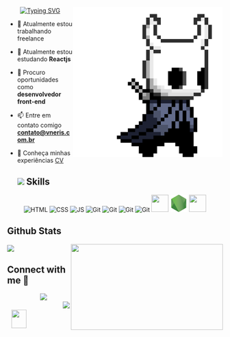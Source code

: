 <p align="center">
<a href="https://git.io/typing-svg"><img src="https://readme-typing-svg.demolab.com?font=Georgia&weight=800&pause=1000&size=33&color=FFFFFF&width=370&height=100&lines=Olá+%2C+Sou+Vinicius Neris+%F0%9F%91%8B" alt="Typing SVG"/></a>

  <img align="right" top="500" height="350" width="350" src="https://raw.githubusercontent.com/TanZng/TanZng/master/assets/hollor_knight3.gif"/>

- 🔭 Atualmente estou trabalhando freelance
  
- 🌱 Atualmente estou estudando **Reactjs**
  
- 👯 Procuro oportunidades como **desenvolvedor front-end**
  
- 📫 Entre em contato comigo **contato@vneris.com.br**
  
- 📄 Conheça minhas experiências <a href="file:///E:/jpedr/Documents/vini/Curr%C3%ADculo-1.pdf">CV<a>

   ## <img src="https://media2.giphy.com/media/QssGEmpkyEOhBCb7e1/giphy.gif?cid=ecf05e47a0n3gi1bfqntqmob8g9aid1oyj2wr3ds3mg700bl&rid=giphy.gif" width ="25"><b> Skills</b>

<p align="center">
 <img src="https://user-images.githubusercontent.com/64439609/212556407-f122dc0e-901c-4df7-960f-29a3b52c5349.png" width="40" height="40" alt="HTML" />
   <img src="https://user-images.githubusercontent.com/64439609/212556203-47a51702-fec1-4275-bafb-6afdea15b092.png" width="40" height="40" alt="CSS" />
   <img src="https://user-images.githubusercontent.com/64439609/212556085-e6f8391a-6f25-43d5-8bfe-818167047cfb.png" width="40" height="40" alt="JS"/>
 <img src="https://user-images.githubusercontent.com/64439609/212556685-de9a7c04-31b0-43b6-af39-7c82ac13b321.png" width="40" height="40" alt="Git"/>
    <img src="https://user-images.githubusercontent.com/64439609/212556741-81407849-82c8-4926-854f-820e8a644375.png" width="40" height="40" alt="Git"/>
    <img src="https://user-images.githubusercontent.com/64439609/212556816-5f39489d-6cee-4f1c-997f-4d30a391287c.png" width="40" height="40" alt="Git"/>
    <img src="https://user-images.githubusercontent.com/64439609/212556802-77a65ec1-aa71-4272-b603-1a57d1914678.png" width="40" height="40" alt="Git"/>
        <img src="https://cdn.jsdelivr.net/gh/devicons/devicon/icons/bootstrap/bootstrap-original.svg" width="40" height="40"/>
          <img width="40" height="40" src="https://raw.githubusercontent.com/github/explore/80688e429a7d4ef2fca1e82350fe8e3517d3494d/topics/nodejs/nodejs.png" alt="nodejs"/>
          <img src="https://cdn.jsdelivr.net/gh/devicons/devicon/icons/react/react-original.svg" width="40" height="40"/>


## Github Stats

<div>
  <img align="center" src="https://github-readme-stats.vercel.app/api?username=VNeris&theme=dark&show_icons=true&icon_color=195CFC&border_color=222" />
  <img align="right" height="200" width="355" src="https://github-readme-stats.vercel.app/api/top-langs?username=VNeris&show_icons=true&layout=compact&theme=dark&icon_color=e8002e&langs_count=6&border_color=222"/>
  
</div>

## Connect with me 🤝

<p align="center">

 <div align="center"  class="icons-social" style="margin-left: 10px;">
        <a   target="_blank" href="https://www.linkedin.com/in/">
			<img src="https://img.icons8.com/doodle/40/000000/linkedin--v2.png" style="margin-left: 10px;" ></a>
        <a style="margin-left: 120px;" target="_blank" href="https://github.com/VNeris">
		<img src="https://img.icons8.com/doodle/40/000000/github--v1.png"></a>
           <a style="margin-left: 120px;" target="_blank" href="https://mail.google.com/mail/u/0/#inbox?compose=DmwnWrRmTNzQlTsHnhrkjJHxkcfPJDcVmLQZDPgFLQDmGGkGJhGplmjvfVJMZWqTzvGnTGsTXPBG">
		<img src="https://img.icons8.com/doodle/2x/gmail-new.png" style=" width:35px; height:43px;"></a>
		<a style="margin-left: 120px;" target="_blank" href="https://mail.google.com/mail/u/0/#inbox?compose=DmwnWrRmTNzQlTsHnhrkjJHxkcfPJDcVmLQZDPgFLQDmGGkGJhGplmjvfVJMZWqTzvGnTGsTXPBG">
      </div>

</p>


